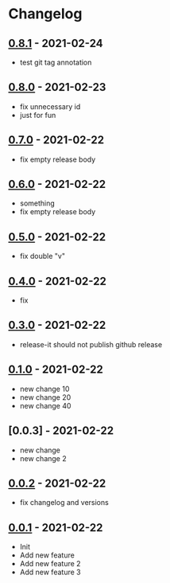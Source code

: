 # Changelog

## [0.8.1] - 2021-02-24
- test git tag annotation

## [0.8.0] - 2021-02-23
- fix unnecessary id
- just for fun

## [0.7.0] - 2021-02-22
- fix empty release body

## [0.6.0] - 2021-02-22
- something
- fix empty release body

## [0.5.0] - 2021-02-22
- fix double "v"

## [0.4.0] - 2021-02-22
- fix

## [0.3.0] - 2021-02-22
- release-it should not publish github release

## [0.1.0] - 2021-02-22
- new change 10
- new change 20
- new change 40

## [0.0.3] - 2021-02-22
- new change
- new change 2

## [0.0.2] - 2021-02-22
- fix changelog and versions

## [0.0.1] - 2021-02-22
- Init
- Add new feature
- Add new feature 2
- Add new feature 3

[Unreleased]: https://github.com/tokyodrift1993/testing-github-actions/compare/master...development
[0.0.1]: https://github.com/tokyodrift1993/testing-github-actions/compare/336a3ddd...v0.1.0
[0.0.2]: https://github.com/tokyodrift1993/testing-github-actions/compare/v0.0.1...v0.0.2
[0.0.2]: https://github.com/tokyodrift1993/testing-github-actions/compare/v0.0.2...v0.0.3
[0.1.0]: https://github.com/tokyodrift1993/testing-github-actions/compare/v0.0.3...v0.1.0
[0.3.0]: https://github.com/tokyodrift1993/testing-github-actions/compare/v0.2.0...v0.3.0
[0.4.0]: https://github.com/tokyodrift1993/testing-github-actions/compare/v0.3.0...v0.4.0
[0.5.0]: https://github.com/tokyodrift1993/testing-github-actions/compare/v0.4.0...v0.5.0
[0.6.0]: https://github.com/tokyodrift1993/testing-github-actions/compare/v0.5.0...v0.6.0
[0.7.0]: https://github.com/tokyodrift1993/testing-github-actions/compare/v0.6.0...v0.7.0
[0.8.0]: https://github.com/tokyodrift1993/testing-github-actions/compare/v0.7.0...v0.8.0
[0.8.1]: https://github.com/tokyodrift1993/testing-github-actions/compare/v0.8.0...v0.8.1
